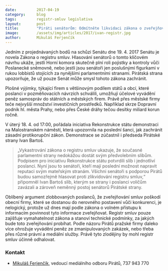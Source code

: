 ```yaml
---
date:         2017-04-19
category:     blog
tags:         registr-smluv legislativa
layout:       post
title:        "Piráti senátorům: Odmítněte likvidaci zákona o zveřejňování smluv"
image:        /assets/img/articles/2017/ivan-registr.jpg
author:       Mikuláš Ferjenčík
---
```


Jedním z projednávaných bodů na schůzi Senátu dne 19. 4. 2017 Senátu je novela Zákona o registru smluv. Hlasování senátorů o tomto klíčovém návrhu ukáže, jestli Horní komora skutečně plní roli pojistky a kontroly vůči Poslanecké sněmovně, nebo jestli jsou senátoři jen poslušnými figurkami v rukou lobbistů stojících za nynějšími parlamentními stranami. Pirátská strana upozorňuje, že už pouze Senát může smysl tohoto zákona zachránit.

Plošné výjimky, týkající firem s většinovým podílem států a obcí, které poslanci v pozměňovacích návrzích schválili, umožňují účelové vyvádění peněz samospráv do státních a městských firem. Právě přes městské firmy teče nejvyšší množství investičních prostředků. Například skrze Dopravní podnik hl. města Prahy, nebo přes České dráhy tečou desítky miliard korun ročně.

V úterý 18. 4. od 17:00, pořádala iniciativa Rekonstrukce státu demonstraci na Malostranském náměstí, která upozornila na poslední šanci, jak zachránit zásadní protikorupční zákon. Demonstrace se zúčastnil i předseda Pirátské strany Ivan Bartoš.

> „Vykastrování zákona o registru smluv ukazuje, že současné parlamentní strany nedokážou dostát svým předvolebním slibům. Podpisem pro iniciativu Rekonstrukce státu potvrdili slib i jednotliví poslanci. Nyní jsou to senátoři, kteří mají poslední možnost napravit reputaci svým mateřským stranám. Všichni senátoři s podporou Pirátů budou samozřejmě hlasovat proti zlikvidování registru smluv,“ připomněl Ivan Bartoš slib, kterým se strany i poslanci voličům zavázali a zároveň neměnný postoj senátorů Pirátské strany.

Oblíbený argument zlobbovaných poslanců, že zveřejňování smluv poškodí obecní firmy, které se dostanou do nerovného postavení vůči konkurenci, je nelogický, protože už dnes mají podle zákona o volném přístupu k informacím povinnost tyto informace zveřejňovat. Registr smluv pouze zajišťuje vymahatelnost zákona a stanoví technické podmínky, za jakých bude toto zveřejňování probíhat. Podle názoru Pirátů pražské firmy daleko více ohrožuje vyvádění peněz ze zmanipulovaných zakázek, nebo třeba přes různé právní a mediální služby. Právě tyto zlodějiny by mohl registr smluv účinně odhalovat.

### Kontakt

* [Mikuláš Ferjenčík](https://www.pirati.cz/lide/mikulas-ferjencik/), vedoucí mediálního odboru Pirátů, 737 943 770
